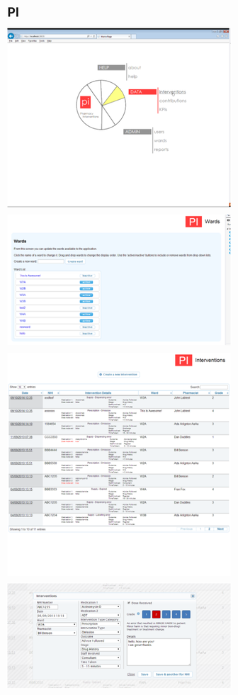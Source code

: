 PI
==


![alt tag](https://github.com/watup/PI/blob/master/Images/FrontPage.png)


![alt tag](https://github.com/watup/PI/blob/master/Images/WardsList.png)


![alt tag](https://github.com/watup/PI/blob/master/Images/InterventionsList.png)


![alt tag](https://github.com/watup/PI/blob/master/Images/InterventionsEdit.png)
